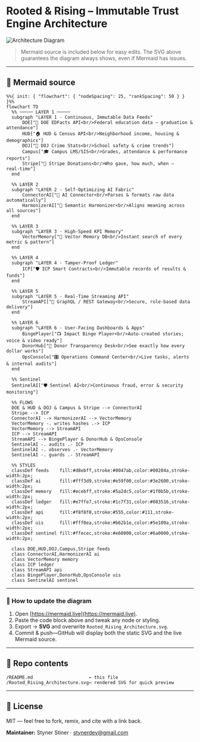 # Rooted & Rising – Immutable Trust Engine Architecture

![Architecture Diagram](Rooted_Rising_Architecture.svg)

> Mermaid source is included below for easy edits.
> The SVG above guarantees the diagram always shows, even if Mermaid has issues.

---

## 📐 Mermaid source

```mermaid
%%{ init: { "flowchart": { "nodeSpacing": 25, "rankSpacing": 50 } } }%%
flowchart TD
  %% ───── LAYER 1 ─────
  subgraph "LAYER 1 · Continuous, Immutable Data Feeds"
      DOE["📘 DOE EDFacts API<br/>Federal education data — graduation & attendance"]
      HUD["🏠 HUD & Census API<br/>Neighborhood income, housing & demographics"]
      DOJ["🚨 DOJ Crime Stats<br/>School safety & crime trends"]
      Campus["🎓 Campus LMS/SIS<br/>Grades, attendance & performance reports"]
      Stripe["💸 Stripe Donations<br/>Who gave, how much, when — real‑time"]
  end

  %% LAYER 2
  subgraph "LAYER 2 · Self‑Optimizing AI Fabric"
      ConnectorAI["🔗 AI Connector<br/>Parses & formats raw data automatically"]
      HarmonizerAI["🔎 Semantic Harmonizer<br/>Aligns meaning across all sources"]
  end

  %% LAYER 3
  subgraph "LAYER 3 · High‑Speed KPI Memory"
      VectorMemory["🧠 Vector Memory DB<br/>Instant search of every metric & pattern"]
  end

  %% LAYER 4
  subgraph "LAYER 4 · Tamper‑Proof Ledger"
      ICP["🛡️ ICP Smart Contracts<br/>Immutable records of results & funds"]
  end

  %% LAYER 5
  subgraph "LAYER 5 · Real‑Time Streaming API"
      StreamAPI["🚦 GraphQL / REST Gateway<br/>Secure, role‑based data delivery"]
  end

  %% LAYER 6
  subgraph "LAYER 6 · User‑Facing Dashboards & Apps"
      BingePlayer["📺 Impact Binge Player<br/>Auto‑created stories; voice & video ready"]
      DonorHub["🎁 Donor Transparency Desk<br/>See exactly how every dollar works"]
      OpsConsole["🎛️ Operations Command Center<br/>Live tasks, alerts & internal audits"]
  end

  %% Sentinel
  SentinelAI["🛡️ Sentinel AI<br/>Continuous fraud, error & security monitoring"]

  %% FLOWS
  DOE & HUD & DOJ & Campus & Stripe --> ConnectorAI
  Stripe --> ICP
  ConnectorAI --> HarmonizerAI --> VectorMemory
  VectorMemory -. writes hashes .-> ICP
  VectorMemory --> StreamAPI
  ICP --> StreamAPI
  StreamAPI --> BingePlayer & DonorHub & OpsConsole
  SentinelAI -. audits .- ICP
  SentinelAI -. observes .- VectorMemory
  SentinelAI -. guards .- StreamAPI

  %% STYLES
  classDef feeds    fill:#d8ebff,stroke:#0047ab,color:#00204a,stroke-width:2px;
  classDef ai       fill:#fff3d9,stroke:#e59f00,color:#3e2600,stroke-width:2px;
  classDef memory   fill:#ecebff,stroke:#5a2dc5,color:#1f0b5b,stroke-width:2px;
  classDef ledger   fill:#e7ffe7,stroke:#1c7f31,color:#083516,stroke-width:2px;
  classDef api      fill:#f8f8f8,stroke:#555,color:#111,stroke-width:2px;
  classDef uis      fill:#fff0ea,stroke:#b62b1e,color:#5e100a,stroke-width:2px;
  classDef sentinel fill:#ffecec,stroke:#e60000,color:#6a0000,stroke-width:2px;

  class DOE,HUD,DOJ,Campus,Stripe feeds
  class ConnectorAI,HarmonizerAI ai
  class VectorMemory memory
  class ICP ledger
  class StreamAPI api
  class BingePlayer,DonorHub,OpsConsole uis
  class SentinelAI sentinel
```

---

### 🔄 How to update the diagram

1. Open [https://mermaid.live](https://mermaid.live).
2. Paste the code block above and tweak any node or styling.
3. Export → **SVG** and overwrite `Rooted_Rising_Architecture.svg`.
4. Commit & push—GitHub will display both the static SVG and the live Mermaid source.

---

## 📁 Repo contents

```
/README.md                     ← this file
/Rooted_Rising_Architecture.svg← rendered SVG for quick preview
```

---

## 📝 License

MIT — feel free to fork, remix, and cite with a link back.

**Maintainer:** Styner Stiner · [stynerdev@gmail.com](mailto:stynerdev@gmail.com)
